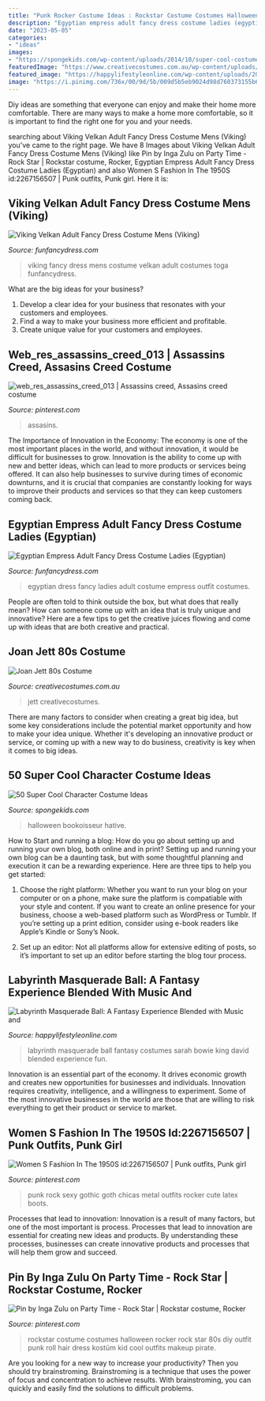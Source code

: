 ```yaml
---
title: "Punk Rocker Costume Ideas : Rockstar Costume Costumes Halloween Rocker Rock Star 80s Diy Outfit Punk Roll Hair Dress Kostüm Kid Cool Outfits Makeup Pirate"
description: "Egyptian empress adult fancy dress costume ladies (egyptian)"
date: "2023-05-05"
categories:
- "ideas"
images:
- "https://spongekids.com/wp-content/uploads/2014/10/super-cool-costume-ideas/14-saloon-girl-costume.jpg"
featuredImage: "https://www.creativecostumes.com.au/wp-content/uploads/2017/03/joan-jett-510x680.jpg"
featured_image: "https://happylifestyleonline.com/wp-content/uploads/2018/09/Jareth-the-Gobling-King-by-David-Bowie-and-Sarah-chris-and-Lisa-Caprelli.jpg"
image: "https://i.pinimg.com/736x/00/9d/5b/009d5b5eb9024d98d760373155b633f5--kids-rockstar-costume-costumes-for-halloween.jpg"
---
```



Diy ideas are something that everyone can enjoy and make their home more comfortable. There are many ways to make a home more comfortable, so it is important to find the right one for you and your needs.

	

		
searching about Viking Velkan Adult Fancy Dress Costume Mens (Viking) you've came to the right page. We have 8 Images about Viking Velkan Adult Fancy Dress Costume Mens (Viking) like Pin by Inga Zulu on Party Time - Rock Star | Rockstar costume, Rocker, Egyptian Empress Adult Fancy Dress Costume Ladies (Egyptian) and also Women S Fashion In The 1950S id:2267156507 | Punk outfits, Punk girl. Here it is:
		
    
## Viking Velkan Adult Fancy Dress Costume Mens (Viking)

<img loading=lazy src="https://www.funfancydress.com/media/catalog/product/cache/1/image/1200x/040ec09b1e35df139433887a97daa66f/S/A/SANC_4452.jpg" onerror="this.onerror=null;this.src='https://tse3.mm.bing.net/th?id=OIP.1N4R0bI_359cp51DcbG9HwHaOU&amp;pid=15.1';" alt="Viking Velkan Adult Fancy Dress Costume Mens (Viking)">

_Source: funfancydress.com_

>viking fancy dress mens costume velkan adult costumes toga funfancydress. 

	

What are the big ideas for your business?
1. Develop a clear idea for your business that resonates with your customers and employees.
2. Find a way to make your business more efficient and profitable.
3. Create unique value for your customers and employees.

    
## Web_res_assassins_creed_013 | Assassins Creed, Assasins Creed Costume

<img loading=lazy src="https://i.pinimg.com/originals/ba/29/94/ba299436f57f7282d6bc9a00815d53d8.jpg" onerror="this.onerror=null;this.src='https://tse1.mm.bing.net/th?id=OIP.9vaRAKdII1GOLR-cpkp-hAHaLH&amp;pid=15.1';" alt="web_res_assassins_creed_013 | Assassins creed, Assasins creed costume">

_Source: pinterest.com_

>assasins. 

	

The Importance of Innovation in the Economy:
The economy is one of the most important places in the world, and without innovation, it would be difficult for businesses to grow. Innovation is the ability to come up with new and better ideas, which can lead to more products or services being offered. It can also help businesses to survive during times of economic downturns, and it is crucial that companies are constantly looking for ways to improve their products and services so that they can keep customers coming back.

    
## Egyptian Empress Adult Fancy Dress Costume Ladies (Egyptian)

<img loading=lazy src="https://www.funfancydress.com/media/catalog/product/cache/1/image/1200x/040ec09b1e35df139433887a97daa66f/S/A/SANC_3277.jpg" onerror="this.onerror=null;this.src='https://tse2.mm.bing.net/th?id=OIP.dd-pM6vkBt8izTLoXJpwKwHaNm&amp;pid=15.1';" alt="Egyptian Empress Adult Fancy Dress Costume Ladies (Egyptian)">

_Source: funfancydress.com_

>egyptian dress fancy ladies adult costume empress outfit costumes. 

	

People are often told to think outside the box, but what does that really mean? How can someone come up with an idea that is truly unique and innovative? Here are a few tips to get the creative juices flowing and come up with ideas that are both creative and practical.

    
## Joan Jett 80s Costume

<img loading=lazy src="https://www.creativecostumes.com.au/wp-content/uploads/2017/03/joan-jett-510x680.jpg" onerror="this.onerror=null;this.src='https://tse4.mm.bing.net/th?id=OIP.j2yHFVFM3d3FyJ-7YRoVpAHaJ4&amp;pid=15.1';" alt="Joan Jett 80s Costume">

_Source: creativecostumes.com.au_

>jett creativecostumes. 

	

There are many factors to consider when creating a great big idea, but some key considerations include the potential market opportunity and how to make your idea unique. Whether it's developing an innovative product or service, or coming up with a new way to do business, creativity is key when it comes to big ideas.

    
## 50 Super Cool Character Costume Ideas

<img loading=lazy src="https://spongekids.com/wp-content/uploads/2014/10/super-cool-costume-ideas/14-saloon-girl-costume.jpg" onerror="this.onerror=null;this.src='https://tse1.mm.bing.net/th?id=OIP.AHrSzGtDCcYm-TvFSdASjgHaMq&amp;pid=15.1';" alt="50 Super Cool Character Costume Ideas">

_Source: spongekids.com_

>halloween bookoisseur hative. 

	

How to Start and running a blog: How do you go about setting up and running your own blog, both online and in print?
Setting up and running your own blog can be a daunting task, but with some thoughtful planning and execution it can be a rewarding experience. Here are three tips to help you get started:
1. Choose the right platform: Whether you want to run your blog on your computer or on a phone, make sure the platform is compatiable with your style and content. If you want to create an online presence for your business, choose a web-based platform such as WordPress or Tumblr. If you’re setting up a print edition, consider using e-book readers like Apple’s Kindle or Sony’s Nook.

2. Set up an editor: Not all platforms allow for extensive editing of posts, so it’s important to set up an editor before starting the blog tour process.

    
## Labyrinth Masquerade Ball: A Fantasy Experience Blended With Music And

<img loading=lazy src="https://happylifestyleonline.com/wp-content/uploads/2018/09/Jareth-the-Gobling-King-by-David-Bowie-and-Sarah-chris-and-Lisa-Caprelli.jpg" onerror="this.onerror=null;this.src='https://tse4.mm.bing.net/th?id=OIP.eW6hvMrzlFn8Cp6YQRGzZAHaK3&amp;pid=15.1';" alt="Labyrinth Masquerade Ball: A Fantasy Experience Blended with Music and">

_Source: happylifestyleonline.com_

>labyrinth masquerade ball fantasy costumes sarah bowie king david blended experience fun. 

	

Innovation is an essential part of the economy. It drives economic growth and creates new opportunities for businesses and individuals. Innovation requires creativity, intelligence, and a willingness to experiment. Some of the most innovative businesses in the world are those that are willing to risk everything to get their product or service to market.

    
## Women S Fashion In The 1950S Id:2267156507 | Punk Outfits, Punk Girl

<img loading=lazy src="https://i.pinimg.com/736x/25/98/3c/25983c7d721b624764fc17e0f536bffe.jpg" onerror="this.onerror=null;this.src='https://tse3.mm.bing.net/th?id=OIP.XmSvd4aU9meENbookNER6QAAAA&amp;pid=15.1';" alt="Women S Fashion In The 1950S id:2267156507 | Punk outfits, Punk girl">

_Source: pinterest.com_

>punk rock sexy gothic goth chicas metal outfits rocker cute latex boots. 

	

Processes that lead to innovation:
Innovation is a result of many factors, but one of the most important is process. Processes that lead to innovation are essential for creating new ideas and products. By understanding these processes, businesses can create innovative products and processes that will help them grow and succeed.

    
## Pin By Inga Zulu On Party Time - Rock Star | Rockstar Costume, Rocker

<img loading=lazy src="https://i.pinimg.com/736x/00/9d/5b/009d5b5eb9024d98d760373155b633f5--kids-rockstar-costume-costumes-for-halloween.jpg" onerror="this.onerror=null;this.src='https://tse4.mm.bing.net/th?id=OIP.R5bTeKUOpngDKfaEQeIh8gHaLH&amp;pid=15.1';" alt="Pin by Inga Zulu on Party Time - Rock Star | Rockstar costume, Rocker">

_Source: pinterest.com_

>rockstar costume costumes halloween rocker rock star 80s diy outfit punk roll hair dress kostüm kid cool outfits makeup pirate. 

	

Are you looking for a new way to increase your productivity? Then you should try brainstroming. Brainstroming is a technique that uses the power of focus and concentration to achieve results. With brainstroming, you can quickly and easily find the solutions to difficult problems.

